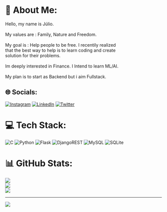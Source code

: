 # 💫 About Me:
Hello, my name is Júlio.<br><br>My values are : Family, Nature and Freedom.<br><br>My goal is : Help people to be free. I recentily realized<br>that the best way to help is to learn coding and create<br>solution for their problems.<br><br>Im deeply interested in Finance. I Intend to learn ML/AI.<br><br>My plan is to start as Backend but i aim Fullstack.


## 🌐 Socials:
[![Instagram](https://img.shields.io/badge/Instagram-%23E4405F.svg?logo=Instagram&logoColor=white)](https://instagram.com/https://www.instagram.com/juliocezar_0/) [![LinkedIn](https://img.shields.io/badge/LinkedIn-%230077B5.svg?logo=linkedin&logoColor=white)](https://linkedin.com/in/https://www.linkedin.com/in/j%C3%BAlio-c%C3%A9zar-l-m-uch%C3%B4a-75ba5023b/) [![Twitter](https://img.shields.io/badge/Twitter-%231DA1F2.svg?logo=Twitter&logoColor=white)](https://twitter.com/https://twitter.com/uchoa_cezar) 

# 💻 Tech Stack:
![C](https://img.shields.io/badge/c-%2300599C.svg?style=for-the-badge&logo=c&logoColor=white) ![Python](https://img.shields.io/badge/python-3670A0?style=for-the-badge&logo=python&logoColor=ffdd54) ![Flask](https://img.shields.io/badge/flask-%23000.svg?style=for-the-badge&logo=flask&logoColor=white) ![DjangoREST](https://img.shields.io/badge/DJANGO-REST-ff1709?style=for-the-badge&logo=django&logoColor=white&color=ff1709&labelColor=gray) ![MySQL](https://img.shields.io/badge/mysql-%2300f.svg?style=for-the-badge&logo=mysql&logoColor=white) ![SQLite](https://img.shields.io/badge/sqlite-%2307405e.svg?style=for-the-badge&logo=sqlite&logoColor=white)
# 📊 GitHub Stats:
![](https://github-readme-stats.vercel.app/api?username=FractosOiluj&theme=dark&hide_border=false&include_all_commits=false&count_private=false)<br/>
![](https://github-readme-streak-stats.herokuapp.com/?user=FractosOiluj&theme=dark&hide_border=false)<br/>
![](https://github-readme-stats.vercel.app/api/top-langs/?username=FractosOiluj&theme=dark&hide_border=false&include_all_commits=false&count_private=false&layout=compact)

---
[![](https://visitcount.itsvg.in/api?id=FractosOiluj&icon=0&color=0)](https://visitcount.itsvg.in)

<!-- Proudly created with GPRM ( https://gprm.itsvg.in ) -->
